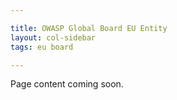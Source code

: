 ```yaml
---

title: OWASP Global Board EU Entity
layout: col-sidebar
tags: eu board

---
```


Page content coming soon.